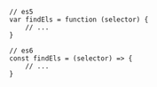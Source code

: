 <pre class="code-lg">
  <code class="lang-js">
// es5
var findEls = function (selector) {
	// ...
}

// es6
const findEls = (selector) => {
	// ...
}
  </code>
</pre>